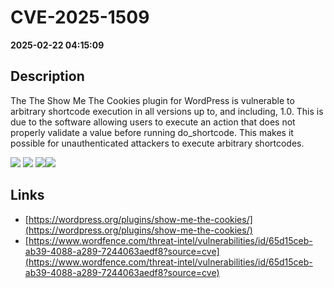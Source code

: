 # CVE-2025-1509

**2025-02-22 04:15:09**

## Description
The The Show Me The Cookies plugin for WordPress is vulnerable to arbitrary shortcode execution in all versions up to, and including, 1.0. This is due to the software allowing users to execute an action that does not properly validate a value before running do_shortcode. This makes it possible for unauthenticated attackers to execute arbitrary shortcodes.

![](https://img.shields.io/static/v1?label=Score&message=7.3&color=red)
![](https://img.shields.io/static/v1?label=Severity&message=HIGH&color=red)
![](https://img.shields.io/static/v1?label=CWE&message=RCE&color=green)![](https://img.shields.io/static/v1?label=CWE&message=RCE&color=green)

## Links
- [https://wordpress.org/plugins/show-me-the-cookies/](https://wordpress.org/plugins/show-me-the-cookies/)
- [https://www.wordfence.com/threat-intel/vulnerabilities/id/65d15ceb-ab39-4088-a289-7244063aedf8?source=cve](https://www.wordfence.com/threat-intel/vulnerabilities/id/65d15ceb-ab39-4088-a289-7244063aedf8?source=cve)
